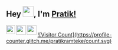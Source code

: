 ## Hey <img src="https://github.com/TheDudeThatCode/TheDudeThatCode/blob/master/Assets/Hi.gif" width="29px">, I'm [Pratik!](https://pratik-ramteke.github.io) 

<a href="https://www.linkedin.com/in/pratik-ramteke-90ba52195/">
  <img align="left" width="24px" src="https://cdn.jsdelivr.net/npm/simple-icons@v3/icons/linkedin.svg"  />
</a>
<a href="https://twitter.com/Pratik-Ramteke">
  <img align="left" width="26px" src="https://cdn.jsdelivr.net/npm/simple-icons@v3/icons/twitter.svg" />
</a>
<a href="mailto:pratikramteke222@gmail.com">
  <img align="left" width="26px" src="https://cdn.jsdelivr.net/npm/simple-icons@v3/icons/gmail.svg" />
<br />
  ![Visitor Count](https://profile-counter.glitch.me/pratikramteke/count.svg)

